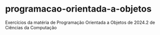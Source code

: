 # programacao-orientada-a-objetos
 Exercícios da matéria de Programação Orientada a Objetos de 2024.2 de Ciências da Computação
